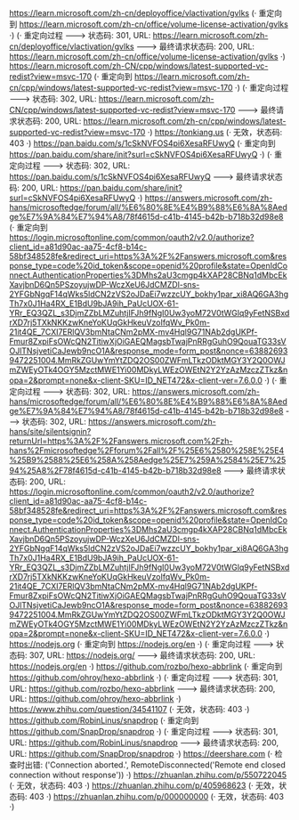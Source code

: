 https://learn.microsoft.com/zh-cn/deployoffice/vlactivation/gvlks (· 重定向到 https://learn.microsoft.com/zh-cn/office/volume-license-activation/gvlks ·)
(· 重定向过程 ---> 状态码: 301, URL: https://learn.microsoft.com/zh-cn/deployoffice/vlactivation/gvlks ---> 最终请求状态码: 200, URL: https://learn.microsoft.com/zh-cn/office/volume-license-activation/gvlks ·)
https://learn.microsoft.com/zh-CN/cpp/windows/latest-supported-vc-redist?view=msvc-170 (· 重定向到 https://learn.microsoft.com/zh-cn/cpp/windows/latest-supported-vc-redist?view=msvc-170 ·)
(· 重定向过程 ---> 状态码: 302, URL: https://learn.microsoft.com/zh-CN/cpp/windows/latest-supported-vc-redist?view=msvc-170 ---> 最终请求状态码: 200, URL: https://learn.microsoft.com/zh-cn/cpp/windows/latest-supported-vc-redist?view=msvc-170 ·)
https://tonkiang.us (· 无效，状态码: 403 ·)
https://pan.baidu.com/s/1cSkNVFOS4pi6XesaRFUwyQ (· 重定向到 https://pan.baidu.com/share/init?surl=cSkNVFOS4pi6XesaRFUwyQ ·)
(· 重定向过程 ---> 状态码: 302, URL: https://pan.baidu.com/s/1cSkNVFOS4pi6XesaRFUwyQ ---> 最终请求状态码: 200, URL: https://pan.baidu.com/share/init?surl=cSkNVFOS4pi6XesaRFUwyQ ·)
https://answers.microsoft.com/zh-hans/microsoftedge/forum/all/%E6%80%8E%E4%B9%88%E6%8A%8Aedge%E7%9A%84%E7%94%A8/78f4615d-c41b-4145-b42b-b718b32d98e8 (· 重定向到 https://login.microsoftonline.com/common/oauth2/v2.0/authorize?client_id=a81d90ac-aa75-4cf8-b14c-58bf348528fe&redirect_uri=https%3A%2F%2Fanswers.microsoft.com&response_type=code%20id_token&scope=openid%20profile&state=OpenIdConnect.AuthenticationProperties%3DMhs2aU3cmgp4kXAP28CBNq1dMbcEkXavjbnD6Qn5PSzoyujwDP-WczXeU6JdCMZDl-sns-2YFGbNgqF14qWks5ldCN2zVS2oJDaEi7wzzcUY_bokhy1par_xi8AQ6GA3hgTh7x0J1Ha4RX_E1BdU9bJA9ih_PaUcUOX-61-YRr_EQ3QZL_s3DjmZZbLMZuhtjIFJh9fNgI0Uw3yoM72V0tWGlq9yFetNSBxdrXD7rj5TXkNKKzwKneYoKUqGkHkeuVzoIfqWv_Pk0m-21it4QE_7CXI7ERlQV3bmNtaCNm2pMX-mv4Hql9G71NAb2dgUKPf-Fmur8ZxpiFsOWcQN2TitiwXjOiGAEQMagsbTwajPnRRgGuhO9QouaTG33sVOJlTNsjvetiCaJewb9ncO1A&response_mode=form_post&nonce=638826939472251004.MmRkZGUwYmYtZDQ2OS00ZWFmLTkzODktMGY3Y2Q0OWJmZWEyOTk4OGY5MzctMWE1Yi00MDkyLWEzOWEtN2Y2YzAzMzczZTkz&nopa=2&prompt=none&x-client-SKU=ID_NET472&x-client-ver=7.6.0.0 ·)
(· 重定向过程 ---> 状态码: 302, URL: https://answers.microsoft.com/zh-hans/microsoftedge/forum/all/%E6%80%8E%E4%B9%88%E6%8A%8Aedge%E7%9A%84%E7%94%A8/78f4615d-c41b-4145-b42b-b718b32d98e8 ---> 状态码: 302, URL: https://answers.microsoft.com/zh-hans/site/silentsignin?returnUrl=https%3A%2F%2Fanswers.microsoft.com%2Fzh-hans%2Fmicrosoftedge%2Fforum%2Fall%2F%25E6%2580%258E%25E4%25B9%2588%25E6%258A%258Aedge%25E7%259A%2584%25E7%2594%25A8%2F78f4615d-c41b-4145-b42b-b718b32d98e8 ---> 最终请求状态码: 200, URL: https://login.microsoftonline.com/common/oauth2/v2.0/authorize?client_id=a81d90ac-aa75-4cf8-b14c-58bf348528fe&redirect_uri=https%3A%2F%2Fanswers.microsoft.com&response_type=code%20id_token&scope=openid%20profile&state=OpenIdConnect.AuthenticationProperties%3DMhs2aU3cmgp4kXAP28CBNq1dMbcEkXavjbnD6Qn5PSzoyujwDP-WczXeU6JdCMZDl-sns-2YFGbNgqF14qWks5ldCN2zVS2oJDaEi7wzzcUY_bokhy1par_xi8AQ6GA3hgTh7x0J1Ha4RX_E1BdU9bJA9ih_PaUcUOX-61-YRr_EQ3QZL_s3DjmZZbLMZuhtjIFJh9fNgI0Uw3yoM72V0tWGlq9yFetNSBxdrXD7rj5TXkNKKzwKneYoKUqGkHkeuVzoIfqWv_Pk0m-21it4QE_7CXI7ERlQV3bmNtaCNm2pMX-mv4Hql9G71NAb2dgUKPf-Fmur8ZxpiFsOWcQN2TitiwXjOiGAEQMagsbTwajPnRRgGuhO9QouaTG33sVOJlTNsjvetiCaJewb9ncO1A&response_mode=form_post&nonce=638826939472251004.MmRkZGUwYmYtZDQ2OS00ZWFmLTkzODktMGY3Y2Q0OWJmZWEyOTk4OGY5MzctMWE1Yi00MDkyLWEzOWEtN2Y2YzAzMzczZTkz&nopa=2&prompt=none&x-client-SKU=ID_NET472&x-client-ver=7.6.0.0 ·)
https://nodejs.org (· 重定向到 https://nodejs.org/en ·)
(· 重定向过程 ---> 状态码: 307, URL: https://nodejs.org/ ---> 最终请求状态码: 200, URL: https://nodejs.org/en ·)
https://github.com/rozbo/hexo-abbrlink (· 重定向到 https://github.com/ohroy/hexo-abbrlink ·)
(· 重定向过程 ---> 状态码: 301, URL: https://github.com/rozbo/hexo-abbrlink ---> 最终请求状态码: 200, URL: https://github.com/ohroy/hexo-abbrlink ·)
https://www.zhihu.com/question/34541107 (· 无效，状态码: 403 ·)
https://github.com/RobinLinus/snapdrop (· 重定向到 https://github.com/SnapDrop/snapdrop ·)
(· 重定向过程 ---> 状态码: 301, URL: https://github.com/RobinLinus/snapdrop ---> 最终请求状态码: 200, URL: https://github.com/SnapDrop/snapdrop ·)
https://deershare.com (· 检查时出错: ('Connection aborted.', RemoteDisconnected('Remote end closed connection without response')) ·)
https://zhuanlan.zhihu.com/p/550722045 (· 无效，状态码: 403 ·)
https://zhuanlan.zhihu.com/p/405968623 (· 无效，状态码: 403 ·)
https://zhuanlan.zhihu.com/p/000000000 (· 无效，状态码: 403 ·)
